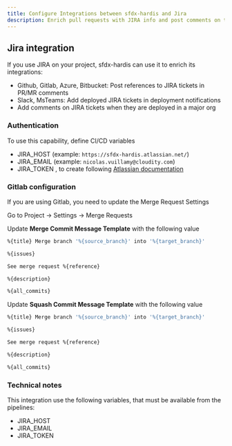 ```yaml
---
title: Configure Integrations between sfdx-hardis and Jira
description: Enrich pull requests with JIRA info and post comments on tickets when they are deployed to a Salesforce org
---
```

<!-- markdownlint-disable MD013 -->

## Jira integration

If you use JIRA on your project, sfdx-hardis can use it to enrich its integrations:

- Github, Gitlab, Azure, Bitbucket: Post references to JIRA tickets in PR/MR comments
- Slack, MsTeams: Add deployed JIRA tickets in deployment notifications
- Add comments on JIRA tickets when they are deployed in a major org

### Authentication

To use this capability, define CI/CD variables

- JIRA_HOST (example: `https://sfdx-hardis.atlassian.net/`)
- JIRA_EMAIL (example: `nicolas.vuillamy@cloudity.com`)
- JIRA_TOKEN , to create following [Atlassian documentation](https://support.atlassian.com/atlassian-account/docs/manage-api-tokens-for-your-atlassian-account/)

### Gitlab configuration

If you are using Gitlab, you need to update the Merge Request Settings

Go to Project -> Settings -> Merge Requests

Update **Merge Commit Message Template** with the following value

```sh
%{title} Merge branch '%{source_branch}' into '%{target_branch}'

%{issues}

See merge request %{reference}

%{description}

%{all_commits}
```

Update **Squash Commit Message Template** with the following value

```sh
%{title} Merge branch '%{source_branch}' into '%{target_branch}'

%{issues}

See merge request %{reference}

%{description}

%{all_commits}
```

### Technical notes

This integration use the following variables, that must be available from the pipelines:
  - JIRA_HOST
  - JIRA_EMAIL
  - JIRA_TOKEN
